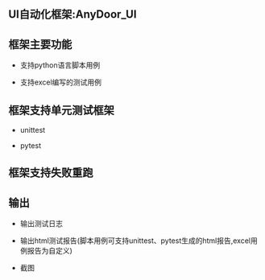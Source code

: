 ## UI自动化框架:AnyDoor_UI

## 框架主要功能

* 支持python语言脚本用例

* 支持excel编写的测试用例

## 框架支持单元测试框架

* unittest

* pytest

## 框架支持失败重跑

## 输出

* 输出测试日志

* 输出html测试报告(脚本用例可支持unittest、pytest生成的html报告,excel用例报告为自定义)

* 截图

